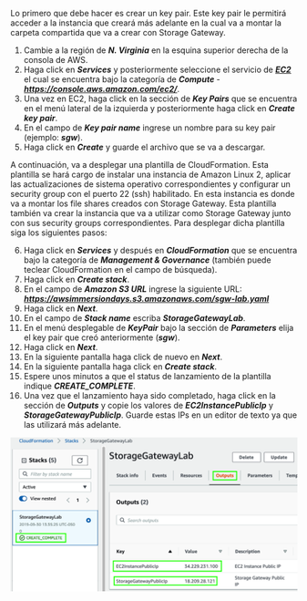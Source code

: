 Lo primero que debe hacer es crear un key pair. Este key pair le permitirá acceder a la instancia que creará más adelante en la cual va a montar la carpeta compartida que va a crear con Storage Gateway.

1. Cambie a la región de **_N. Virginia_** en la esquina superior derecha de la consola de AWS.
2. Haga click en **_Services_** y posteriormente seleccione el servicio de [**_EC2_**](https://console.aws.amazon.com/ec2/) el cual se encuentra bajo la categoría de **_Compute_** - **_https://console.aws.amazon.com/ec2/_**.
3. Una vez en EC2, haga click en la sección de **_Key Pairs_** que se encuentra en el menú lateral de la izquierda y posteriormente haga click en **_Create key pair_**.
4. En el campo de **_Key pair name_** ingrese un nombre para su key pair (ejemplo: **_sgw_**).
5. Haga click en **_Create_** y guarde el archivo que se va a descargar.

A continuación, va a desplegar una plantilla de CloudFormation. Esta plantilla se hará cargo de instalar una instancia de Amazon Linux 2, aplicar las actualizaciones de sistema operativo correspondientes y configurar un security group con el puerto 22 (ssh) habilitado. En esta instancia es donde va a montar los file shares creados con Storage Gateway. Esta plantilla también va crear la instancia que va a utilizar como Storage Gateway junto con sus security groups correspondientes. Para desplegar dicha plantilla siga los siguientes pasos:

6. Haga click en **_Services_** y después en **_CloudFormation_** que se encuentra bajo la categoría de **_Management & Governance_** (también puede teclear CloudFormation en el campo de búsqueda).
7. Haga click en **_Create stack_**.
8. En el campo de **_Amazon S3 URL_** ingrese la siguiente URL: **_https://awsimmersiondays.s3.amazonaws.com/sgw-lab.yaml_**
9. Haga click en **_Next_**.
10. En el campo de **_Stack name_** escriba **_StorageGatewayLab_**.
11. En el menú desplegable de **_KeyPair_** bajo la sección de **_Parameters_** elija el key pair que creó anteriormente (**_sgw_**).
12. Haga click en **_Next_**.
13. En la siguiente pantalla haga click de nuevo en **_Next_**.
14. En la siguiente pantalla haga click en **_Create stack_**.
15. Espere unos minutos a que el status de lanzamiento de la plantilla indique **_CREATE_COMPLETE_**.
16. Una vez que el lanzamiento haya sido completado, haga click en la sección de **_Outputs_** y copie los valores de **_EC2InstancePublicIp_** y **_StorageGatewayPublicIp_**. Guarde estas IPs en un editor de texto ya que las utilizará más adelante.

![Outputs](images/outputs.png)

